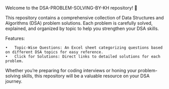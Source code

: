 Welcome to the DSA-PROBLEM-SOLVING-BY-KH repository! 🎯

This repository contains a comprehensive collection of Data Structures and Algorithms (DSA) problem solutions. Each problem is carefully solved, explained, and organized by topic to help you strengthen your DSA skills.

Features:

	•	Topic-Wise Questions: An Excel sheet categorizing questions based on different DSA topics for easy reference.
	•	Click for Solutions: Direct links to detailed solutions for each problem.

Whether you’re preparing for coding interviews or honing your problem-solving skills, this repository will be a valuable resource on your DSA journey.
